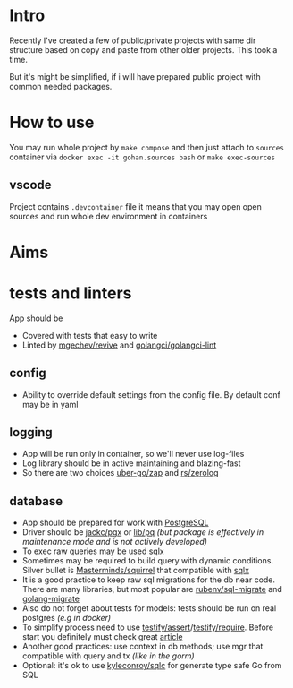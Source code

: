 # Intro

Recently I've created a few of public/private projects with same dir structure based on copy and paste from other older projects. This took a time.

But it's might be simplified, if i will have prepared public project with common needed packages.


# How to use

You may run whole project by `make compose` and then just attach to `sources` container via `docker exec -it gohan.sources bash` or `make exec-sources`

## vscode

Project contains `.devcontainer` file it means that you may open open sources and run whole dev environment in containers


# Aims

# tests and linters

App should be

- Covered with tests that easy to write
- Linted by [mgechev/revive](https://github.com/mgechev/revive) and [golangci/golangci-lint](https://github.com/golangci/golangci-lint)

## config

- Ability to override default settings from the config file. By default conf may be in yaml

## logging

- App will be run only in container, so we'll never use log-files
- Log library should be in active maintaining and blazing-fast
- So there are two choices [uber-go/zap](https://github.com/uber-go/zap) and [rs/zerolog](https://github.com/rs/zerolog)

## database

- App should be prepared for work with [PostgreSQL](https://www.postgresql.org/docs/12/index.html)
- Driver should be [jackc/pgx](https://github.com/jackc/pgx) or [lib/pq](https://github.com/lib/pq) _(but package is effectively in maintenance mode and is not actively developed)_
- To exec raw queries may be used [sqlx](https://github.com/jmoiron/sqlx)
- Sometimes may be required to build query with dynamic conditions. Silver bullet is [Masterminds/squirrel](https://github.com/Masterminds/squirrel) that compatible with [sqlx](https://github.com/jmoiron/sqlx)
- It is a good practice to keep raw sql migrations for the db near code. There are many libraries, but most popular are [rubenv/sql-migrate](https://github.com/rubenv/sql-migrate) and [golang-migrate](https://github.com/golang-migrate/migrate)
- Also do not forget about tests for models: tests should be run on real postgres _(e.g in docker)_
- To simplify process need to use [testify/assert](https://github.com/stretchr/testify/assert)/[testify/require](https://github.com/stretchr/testify/require). Before start you definitely must check great [article](https://dev.to/techschoolguru/write-go-unit-tests-for-db-crud-with-random-data-53no)
- Another good practices: use context in db methods; use mgr that compatible with query and tx _(like in the gorm)_
- Optional: it's ok to use [kyleconroy/sqlc](https://github.com/kyleconroy/sqlc) for generate type safe Go from SQL
